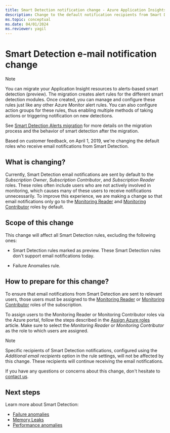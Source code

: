 ```yaml
---
title: Smart Detection notification change - Azure Application Insights
description: Change to the default notification recipients from Smart Detection. Smart Detection lets you monitor application traces with Azure Application Insights for unusual patterns in trace telemetry.
ms.topic: conceptual
ms.date: 04/01/2024
ms.reviewer: yagil
---
```


# Smart Detection e-mail notification change

>[!NOTE]
>You can migrate your Application Insight resources to alerts-based smart detection (preview). The migration creates alert rules for the different smart detection modules. Once created, you can manage and configure these rules just like any other Azure Monitor alert rules. You can also configure action groups for these rules, thus enabling multiple methods of taking actions or triggering notification on new detections.
>
> See [Smart Detection Alerts migration](./alerts-smart-detections-migration.md) for more details on the migration process and the behavior of smart detection after the migration.

Based on customer feedback, on April 1, 2019, we're changing the default roles who receive email notifications from Smart Detection.

## What is changing?

Currently, Smart Detection email notifications are sent by default to the _Subscription Owner_, _Subscription Contributor_, and _Subscription Reader_ roles. These roles often include users who are not actively involved in monitoring, which causes many of these users to receive notifications unnecessarily. To improve this experience, we are making a change so that email notifications only go to the [Monitoring Reader](/azure/role-based-access-control/built-in-roles#monitoring-reader) and [Monitoring Contributor](/azure/role-based-access-control/built-in-roles#monitoring-contributor) roles by default.

## Scope of this change

This change will affect all Smart Detection rules, excluding the following ones:

* Smart Detection rules marked as preview. These Smart Detection rules don't support email notifications today.

* Failure Anomalies rule.

## How to prepare for this change?

To ensure that email notifications from Smart Detection are sent to relevant users, those users must be assigned to the [Monitoring Reader](/azure/role-based-access-control/built-in-roles#monitoring-reader) or [Monitoring Contributor](/azure/role-based-access-control/built-in-roles#monitoring-contributor) roles of the subscription.

To assign users to the Monitoring Reader or Monitoring Contributor roles via the Azure portal, follow the steps described in the [Assign Azure roles](/azure/role-based-access-control/role-assignments-portal) article. Make sure to select the _Monitoring Reader_ or _Monitoring Contributor_ as the role to which users are assigned.

> [!NOTE]
> Specific recipients of Smart Detection notifications, configured using the _Additional email recipients_ option in the rule settings, will not be affected by this change. These recipients will continue receiving the email notifications.

If you have any questions or concerns about this change, don't hesitate to [contact us](mailto:smart-alert-feedback@microsoft.com).

## Next steps

Learn more about Smart Detection:

- [Failure anomalies](./proactive-failure-diagnostics.md)
- [Memory Leaks](./proactive-potential-memory-leak.md)
- [Performance anomalies](./smart-detection-performance.md)


